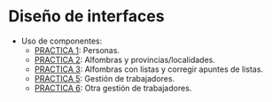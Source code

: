 # Diseño de interfaces
+ Uso de componentes:
  + [PRACTICA 1](https://github.com/Closure13k/Entregas_DAM/tree/main/DI/UD1.PRACTICA1_AaronManuelFernandezMourelle): Personas.
  + [PRACTICA 2](https://github.com/Closure13k/Entregas_DAM/tree/main/DI/UD1.PRACTICA2_AaronManuelFernandezMourelle): Alfombras y provincias/localidades.
  + [PRACTICA 3](https://github.com/Closure13k/Entregas_DAM/tree/main/DI/UD1.PRACTICA3_AaronManuelFernandezMourelle): Alfombras con listas y corregir apuntes de listas.
  + [PRACTICA 5](https://github.com/Closure13k/Entregas_DAM/tree/main/DI/UD1.PRACTICA5_AaronManuelFernandezMourelle): Gestión de trabajadores.
  + [PRACTICA 6](https://github.com/Closure13k/Entregas_DAM/tree/main/DI/UD1.PRACTICA6_AaronManuelFernandezMourelle): Otra gestión de trabajadores.
